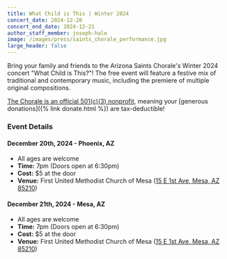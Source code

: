 ```yaml
---
title: What Child is This | Winter 2024
concert_date: 2024-12-20
concert_end_date: 2024-12-21
author_staff_member: joseph-hale
image: /images/press/saints_chorale_performance.jpg
large_header: false
---
```


Bring your family and friends to the Arizona Saints Chorale's Winter 2024
concert "What Child is This?"! The free event will feature a festive mix of
traditional and contemporary music, including the premiere of multiple original
compositions.

[The Chorale is an official 501(c)(3)
nonprofit](https://apps.irs.gov/pub/epostcard/dl/FinalLetter_93-3531070_THESAINTSCHORALEINC_09212023_00.pdf),
meaning your [generous donations]({% link donate.html %}) are tax-deductible!

### Event Details

#### December 20th, 2024 - Phoenix, AZ
 - All ages are welcome
 - **Time:** 7pm (Doors open at 6:30pm)
 - **Cost:** $5 at the door
 - **Venue:** First United Methodist Church of Mesa ([15 E 1st Ave, Mesa, AZ 85210](https://maps.app.goo.gl/LEpLXCK9koKCnn958))

#### December 21th, 2024 - Mesa, AZ
 - All ages are welcome
 - **Time:** 7pm (Doors open at 6:30pm)
 - **Cost:** $5 at the door
 - **Venue:** First United Methodist Church of Mesa ([15 E 1st Ave, Mesa, AZ 85210](https://maps.app.goo.gl/LEpLXCK9koKCnn958))